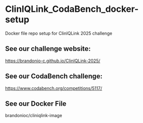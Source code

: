 # ClinIQLink_CodaBench_docker-setup
Docker file repo setup for ClinIQLink 2025 challenge 

## See our challenge website:
https://brandonio-c.github.io/ClinIQLink-2025/

## See our CodaBench challenge:
https://www.codabench.org/competitions/5117/

## See our Docker File 
brandonioc/cliniqlink-image